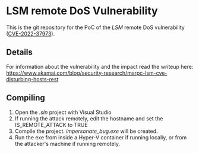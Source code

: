 # LSM remote DoS Vulnerability
This is the git repository for the PoC of the _LSM_ remote DoS vulnerability ([CVE-2022-37973](https://msrc.microsoft.com/update-guide/en-US/vulnerability/CVE-2022-37973)).

## Details
For information about the vulnerability and the impact read the writeup here:
https://www.akamai.com/blog/security-research/msrpc-lsm-cve-disturbing-hosts-rest

## Compiling
1. Open the _.sln_ project with Visual Studio
2. If running the attack remotely, edit the hostname and set the IS_REMOTE_ATTACK to TRUE
3. Compile the project. _impersonate_bug.exe_ will be created.
4. Run the exe from inside a Hyper-V container if running locally, or from the attacker's machine if running remotely.

